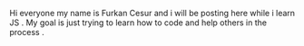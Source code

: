 Hi everyone my name is Furkan Cesur and i will be posting here while i learn JS . My goal is just trying to learn how to code and help others in the process .
